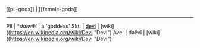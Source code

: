 [[pii-gods]] | [[female-gods]]

---

PII | *_daiwiH_ | a 'goddess'
Skt. | [devī](devi.md) |  [wiki]((https://en.wikipedia.org/wiki/Devi "Devi")
Ave. | daēvī | [wiki]((https://en.wikipedia.org/wiki/Devi "Devi")